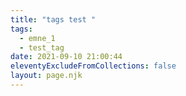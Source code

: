 ```yaml
---
title: "tags test "
tags:
  - emne_1
  - test_tag
date: 2021-09-10 21:00:44
eleventyExcludeFromCollections: false
layout: page.njk
---
```

